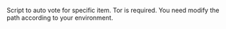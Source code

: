 Script to auto vote for specific item. Tor is required. You need modify the path according to your environment.
